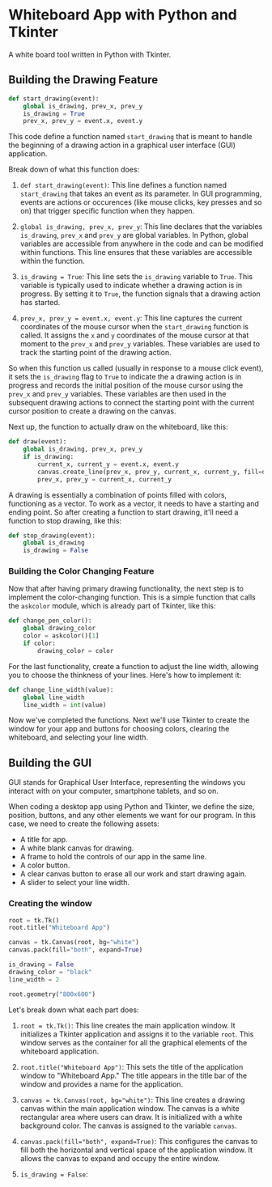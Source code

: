 # Whiteboard App with Python and Tkinter

A white board tool written in Python with Tkinter.

## Building the Drawing Feature

``` python
def start_drawing(event):
    global is_drawing, prev_x, prev_y
    is_drawing = True
    prev_x, prev_y = event.x, event.y
```

This code define a function named `start_drawing` that is meant to handle the beginning of a drawing action in a graphical user interface (GUI) application.

Break down of what this function does:

1. `def start_drawing(event)`: This line defines a function named `start_drawing` that takes an event as its parameter. In GUI programming, events are actions or occurences (like mouse clicks, key presses and so on) that trigger specific function when they happen.

2. `global is_drawing, prev_x, prev_y`: This line declares that the variables `is_drawing`, `prev_x` and `prev_y` are global variables. In Python, global variables are accessible from anywhere in the code and can be modified within functions. This line ensures that these variables are accessible within the function.

3. `is_drawing = True`: This line sets the `is_drawing` variable to `True`. This variable is typically used to indicate whether a drawing action is in progress. By setting it to `True`, the function signals that a drawing action has started.

4. `prev_x, prev_y = event.x, event.y`: This line captures the current coordinates of the mouse cursor when the `start_drawing` function is called. It assigns the `x` and `y` coordinates of the mouse cursor at that moment to the `prev_x` and `prev_y` variables. These variables are used to track the starting point of the drawing action.

So when this function us called (usually in response to a mouse click event), it sets the `is_drawing` flag to `True` to indicate the a drawing action is in progress and records the initial position of the mouse cursor using the `prev_x` and `prev_y` variables. These variables are then used in the subsequent drawing actions to connect the starting point with the current cursor position to create a drawing on the canvas.

Next up, the function to actually draw on the whiteboard, like this:
``` python
def draw(event):
    global is_drawing, prev_x, prev_y
    if is_drawing:
        current_x, current_y = event.x, event.y
        canvas.create_line(prev_x, prev_y, current_x, current_y, fill=drawing_color, width=line_width, capstyle=tk.ROUND, smooth=True)
        prev_x, prev_y = current_x, current_y
```

A drawing is essentially a combination of points filled with colors, functioning as a vector. To work as a vector, it needs to have a starting and ending point. So after creating a function to start drawing, it'll need a function to stop drawing, like this:
``` python
def stop_drawing(event):
    global is_drawing
    is_drawing = False
```

### Building the Color Changing Feature

Now that after having primary drawing functionality, the next step is to implement the color-changing function. This is a simple function that calls the `askcolor` module, which is already part of Tkinter, like this:
``` python
def change_pen_color():
    global drawing_color
    color = askcolor()[1]
    if color:
        drawing_color = color
```

For the last functionality, create a function to adjust the line width, allowing you to choose the thinkness of your lines. Here's how to implement it:
``` python
def change_line_width(value):
    global line_width
    line_width = int(value)
```

Now we've completed the functions. Next we'll use Tkinter to create the window for your app and buttons for choosing colors, clearing the whiteboard, and selecting your line width.

## Building the GUI

GUI stands for Graphical User Interface, representing the windows you interact with on your computer, smartphone tablets, and so on.

When coding a desktop app using Python and Tkinter, we define the size, position, buttons, and any other elements we want for our program. In this case, we need to create the following assets:
- A title for app.
- A white blank canvas for drawing.
- A frame to hold the controls of our app in the same line.
- A color button.
- A clear canvas button to erase all our work and start drawing again.
- A slider to select your line width.

### Creating the window

``` python
root = tk.Tk()
root.title("Whiteboard App")

canvas = tk.Canvas(root, bg="white")
canvas.pack(fill="both", expand=True)

is_drawing = False
drawing_color = "black"
line_width = 2

root.geometry("800x600")
```

Let's break down what each part does:
1. `root = tk.Tk()`: This line creates the main application window. It initializes a Tkinter application and assigns it to the variable `root`. This window serves as the container for all the graphical elements of the whiteboard application.

2. `root.title("Whiteboard App")`: This sets the title of the application window to "Whiteboard App." The title appears in the title bar of the window and provides a name for the application.

3. `canvas = tk.Canvas(root, bg="white")`: This line creates a drawing canvas within the main application window. The canvas is a white rectangular area where users can draw. It is initialized with a white background color. The canvas is assigned to the variable `canvas`.

4. `canvas.pack(fill="both", expand=True)`: This configures the canvas to fill both the horizontal and vertical space of the application window. It allows the canvas to expand and occupy the entire window.

5. `is_drawing = False`:

